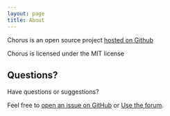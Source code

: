 ```yaml
---
layout: page
title: About
---
```


Chorus is an open source project [hosted on Github](https://github.com/Chorus-bdd/)

Chorus is licensed under the MIT license

## Questions?

Have questions or suggestions?

Feel free to [open an issue on GitHub](https://github.com/Chorus-bdd/Chorus/issues) or [Use the forum](http://forum.chorusbdd.org/).

